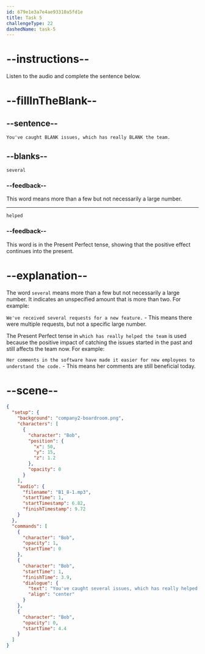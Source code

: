 ```yaml
---
id: 679e1e3a7e4ae93310a5fd1e
title: Task 5
challengeType: 22
dashedName: task-5
---
```


<!-- (Audio) Bob: You've caught several issues, which has really helped the team. -->

# --instructions--

Listen to the audio and complete the sentence below.

# --fillInTheBlank--

## --sentence--

`You've caught BLANK issues, which has really BLANK the team.`

## --blanks--

`several`

### --feedback--

This word means more than a few but not necessarily a large number.

---

`helped`

### --feedback--

This word is in the Present Perfect tense, showing that the positive effect continues into the present.

# --explanation--

The word `several` means more than a few but not necessarily a large number. It indicates an unspecified amount that is more than two. For example:

`We've received several requests for a new feature.` - This means there were multiple requests, but not a specific large number.

The Present Perfect tense in `which has really helped the team` is used because the positive impact of catching the issues started in the past and still affects the team now. For example:

`Her comments in the software have made it easier for new employees to understand the code.` - This means her comments are still beneficial today.

# --scene--

```json
{
  "setup": {
    "background": "company2-boardroom.png",
    "characters": [
      {
        "character": "Bob",
        "position": {
          "x": 50,
          "y": 15,
          "z": 1.2
        },
        "opacity": 0
      }
    ],
    "audio": {
      "filename": "B1_8-1.mp3",
      "startTime": 1,
      "startTimestamp": 6.82,
      "finishTimestamp": 9.72
    }
  },
  "commands": [
    {
      "character": "Bob",
      "opacity": 1,
      "startTime": 0
    },
    {
      "character": "Bob",
      "startTime": 1,
      "finishTime": 3.9,
      "dialogue": {
        "text": "You've caught several issues, which has really helped the team.",
        "align": "center"
      }
    },
    {
      "character": "Bob",
      "opacity": 0,
      "startTime": 4.4
    }
  ]
}
```
